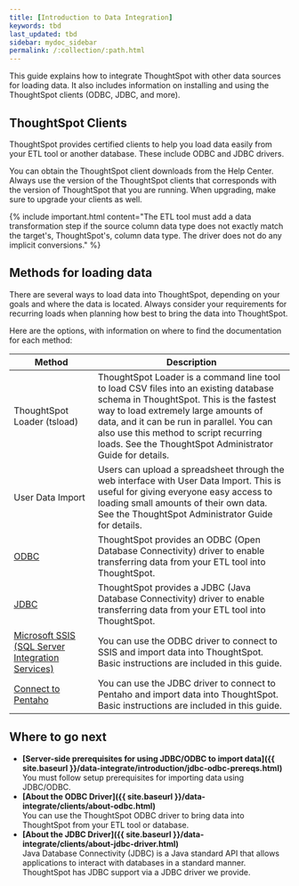 ```yaml
---
title: [Introduction to Data Integration]
keywords: tbd
last_updated: tbd
sidebar: mydoc_sidebar
permalink: /:collection/:path.html
---
```

This guide explains how to integrate ThoughtSpot with other data sources for
loading data. It also includes information on installing and using the
ThoughtSpot clients (ODBC, JDBC, and more).

## ThoughtSpot Clients

ThoughtSpot provides certified clients to help you load data easily from your
ETL tool or another database. These include ODBC and JDBC drivers.

You can obtain the ThoughtSpot client downloads from the Help Center. Always use
the version of the ThoughtSpot clients that corresponds with the version of
ThoughtSpot that you are running. When upgrading, make sure to upgrade your
clients as well.

{% include important.html content="The ETL tool must add a data transformation
step if the source column data type does not exactly match the target's,
ThoughtSpot's, column data type. The driver does not do any implicit
conversions." %}

## Methods for loading data

There are several ways to load data into ThoughtSpot, depending on your goals
and where the data is located. Always consider your requirements for
recurring loads when planning how best to bring the data into ThoughtSpot.

Here are the options, with information on where to find the documentation for
each method:

<table>
<colgroup>
   <col style="width:30%" />
   <col style="width:70%" />
</colgroup>
  <thead>
    <tr>
      <th>Method</th>
      <th>Description</th>
    </tr>
  </thead>
  <tbody>
    <tr>
      <td>ThoughtSpot Loader (tsload)</td>
      <td>ThoughtSpot Loader is a command line tool to load CSV files into an existing database schema in ThoughtSpot. This is the fastest way to load extremely large amounts of data, and it can be run in parallel. You can also use this method to script recurring loads. See the ThoughtSpot Administrator Guide for details.</td>
    </tr>
    <tr>
      <td>User Data Import</td>
      <td>Users can upload a spreadsheet through the web interface with User Data Import. This is useful for giving everyone easy access to loading small amounts of their own data. See the ThoughtSpot Administrator Guide for details.</td>
    </tr>
    <tr>
      <td><a href="{{"/data-integrate/clients/about-odbc.html" | prepend: site.baseurl }}">ODBC</a></td>
      <td>ThoughtSpot provides an ODBC (Open Database Connectivity) driver to enable transferring data from your ETL tool into ThoughtSpot.</td>
    </tr>
    <tr>
      <td><a href="{{"/data-integrate/clients/about-jdbc-driver.html" | prepend: site.baseurl }}">JDBC</a></td>
      <td>ThoughtSpot provides a JDBC (Java Database Connectivity) driver to enable transferring data from your ETL tool into ThoughtSpot.</td>
    </tr>
    <tr>
      <td><a href="{{"/data-integrate/clients/set-up-the-odbc-driver-using-ssis.html" | prepend: site.baseurl }}">Microsoft SSIS (SQL Server Integration Services)</a></td>
      <td>You can use the ODBC driver to connect to SSIS and import data into ThoughtSpot. Basic instructions are included in this guide.</td>
    </tr>
    <tr>
      <td><a href="{{"/data-integrate/clients/set-up-the-jdbc-driver-for-pentaho.html" | prepend: site.baseurl}}">Connect to Pentaho</a></td>
      <td>You can use the JDBC driver to connect to Pentaho and import data into ThoughtSpot. Basic instructions are included in this guide.</td>
    </tr>
  </tbody>
</table>


## Where to go next


-   **[Server-side prerequisites for using JDBC/ODBC to import data]({{ site.baseurl }}/data-integrate/introduction/jdbc-odbc-prereqs.html)**  
You must follow setup prerequisites for importing data using JDBC/ODBC.
-   **[About the ODBC Driver]({{ site.baseurl }}/data-integrate/clients/about-odbc.html)**  
You can use the ThoughtSpot ODBC driver to bring data into ThoughtSpot from your ETL tool or database.
-   **[About the JDBC Driver]({{ site.baseurl }}/data-integrate/clients/about-jdbc-driver.html)**  
 Java Database Connectivity (JDBC) is a Java standard API that allows applications to interact with databases in a standard manner. ThoughtSpot has JDBC support via a JDBC driver we provide.

